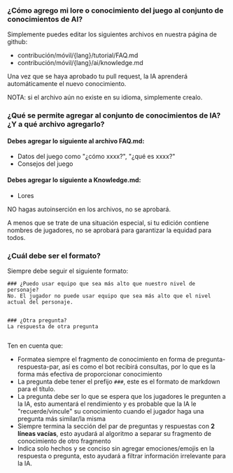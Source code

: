### ¿Cómo agrego mi lore o conocimiento del juego al conjunto de conocimientos de AI?
 Simplemente puedes editar los siguientes archivos en nuestra página de github:
 - contribución/móvil/{lang}/tutorial/FAQ.md
 - contribución/móvil/{lang}/ai/knowledge.md

Una vez que se haya aprobado tu pull request, la IA aprenderá automáticamente el nuevo conocimiento.

NOTA: si el archivo aún no existe en su idioma, simplemente crealo.

 ### ¿Qué se permite agregar al conjunto de conocimientos de IA?  ¿Y a qué archivo agregarlo?
 #### Debes agregar lo siguiente al archivo FAQ.md:

 - Datos del juego como "¿cómo xxxx?", "¿qué es xxxx?"
 - Consejos del juego

 #### Debes agregar lo siguiente a Knowledge.md:

 - Lores

NO hagas autoinserción en los archivos, no se aprobará.

A menos que se trate de una situación especial, si tu edición contiene nombres de jugadores, no se aprobará para garantizar la equidad para todos.

 ### ¿Cuál debe ser el formato?
 Siempre debe seguir el siguiente formato:
 ```
 ### ¿Puedo usar equipo que sea más alto que nuestro nivel de personaje?
 No. El jugador no puede usar equipo que sea más alto que el nivel actual del personaje.


 ### ¿Otra pregunta?
 La respuesta de otra pregunta


 ```
 Ten en cuenta que:
 - Formatea siempre el fragmento de conocimiento en forma de pregunta-respuesta-par, así es como el bot recibirá consultas, por lo que es la forma más efectiva de proporcionar conocimiento
 - La pregunta debe tener el prefijo `###`, este es el formato de markdown para el título.
 - La pregunta debe ser lo que se espera que los jugadores le pregunten a la IA, esto aumentará el rendimiento y es probable que la IA le "recuerde/vincule" su conocimiento cuando el jugador haga una pregunta más similar/la misma
 - Siempre termina la sección del par de preguntas y respuestas con **2 líneas vacías**, esto ayudará al algoritmo a separar su fragmento de conocimiento de otro fragmento
 - Indica solo hechos y se conciso sin agregar emociones/emojis en la respuesta o pregunta, esto ayudará a filtrar información irrelevante para la IA.

